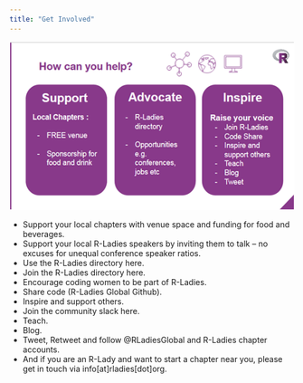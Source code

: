 ```yaml
---
title: "Get Involved"
---
```


<center>

![](img/rladies-help.png)

</center>


* Support your local chapters with venue space and funding for food and beverages.  
* Support your local R-Ladies speakers by inviting them to talk – no excuses for unequal conference speaker ratios.  
* Use the R-Ladies directory here.  
* Join the R-Ladies directory here.  
* Encourage coding women to be part of R-Ladies.  
* Share code (R-Ladies Global Github).  
* Inspire and support others.  
* Join the community slack here.  
* Teach.  
* Blog.  
* Tweet, Retweet and follow @RLadiesGlobal and R-Ladies chapter accounts.  
* And if you are an R-Lady and want to start a chapter near you, please get in touch via info[at]rladies[dot]org.  

